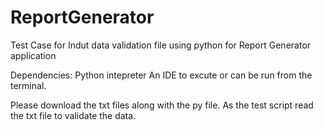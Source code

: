 # ReportGenerator
Test Case for Indut data validation file using python for Report Generator application

Dependencies:
Python intepreter
An IDE to excute or can be run from the terminal.

Please download the txt files along with the py file. As the test script read the txt file to validate the data.
